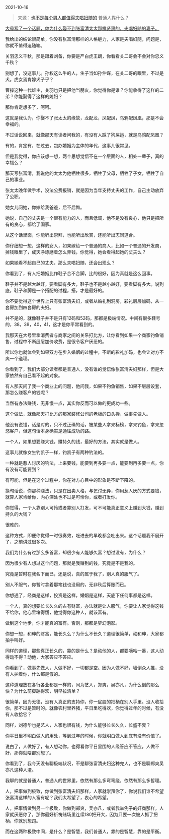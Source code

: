 2021-10-16

> 来源：[也不是每个男人都值得夫唱妇随的](http://mp.weixin.qq.com/s?__biz=MzU3NDc5Nzc0NQ==&mid=2247507924&idx=1&sn=fd4b555efa0d9ad8765b23ca67de42c9&chksm=fd2e7d0aca59f41c22ed9da0473c980003f8102307a39c81dc10478d74facb0b6dff4f88192c&scene=27#wechat_redirect)
> 普通人靠什么？

[大号写了一个话题，你为什么娶不到张富清太太那样贤惠的，夫唱妇随的妻子。](http://mp.weixin.qq.com/s?__biz=MzU0MjYwNDU2Mw==&mid=2247501508&idx=2&sn=fb851f501fc27e503e41f95a0866ef4b&chksm=fb1aaab8cc6d23aef3037ec7c6b636c12dd9bf624c195db2819ecdf9e668b1666f9ccc5881f2&scene=21#wechat_redirect)  

  

我给出的结论很简单，你没有张富清那样的人格魅力，人家是夫唱妇随，问题是，你就不值得追随嘛。

  

关羽忠义千秋，那是跟着刘备，你要是严白虎王朗，你看看关二哥会不会对你忠义千秋？  

  

别想了，没这事儿。孙权这么牛的人，生子当如孙仲谋，在关二哥的眼里，不过是犬。虎女焉肯嫁犬子乎？  

  

曹操这种一代雄主，关羽也只是把他当朋友，你觉得你是谁？你能收得了这样的二弟？你能娶得了这样的媳妇？  

  

那你肯定想多了，呵呵。  

  

这就是我认为，你娶不了张太太的缘故，龙配龙，凤配凤，乌鸦配凤凰，那是不会幸福的。

  

不过话说回来，就像那天有读者问我的，有没有人踩了狗屎运，就是乌鸦配凤凰？  

  

有的，肯定有，在过去，包办婚姻为主体的年代，这事儿很常见。

  

但是我觉得，你应该想一想，两个思想觉悟不在一个层面的人，相处一辈子，真的幸福么？  

  

那天写张富清，我说他的太太为他牺牲很多，牺牲了父母，牺牲了子女，牺牲了自己的事业。  

  

张太太晚年做手术，没法公费报销，就是因为当年支持丈夫的工作，自己主动放弃了公职。

  

她女儿问她，你嫁给我爸爸，后不后悔。  

  

她说，自己的丈夫是一个很有能力的人，而且低调，他不是没有良心，他只是把所有的良心，都给了国家。

  

从这个话里面，你能听出崇拜，也能听出欣赏，还能听出志同道合。  

  

你仔细想一想，这样的女人，如果嫁给一个普通的商人，比如一个普通的开发商，掉钱眼里了，成天净琢磨着怎么弄钱，你觉得，她会看得起她的丈夫么？  

  

如果她看不起自己的丈夫，那么夫唱妇随，还会出现么？

  

你看到了，有人把婚姻比作鞋子合不合脚，比的很好，因为真就是这么回事。  

  

鞋子并不是越大越好，要看脚有多大，鞋子也不是越小越好，要看脚有多大。说到底，鞋子和脚是一个搭配的过程，搭，才是最好的。

  

你不要觉得这个世界上只有张富清夫妇，或者从婚礼到洞房，彩礼层层加码，从一套房加到四套房的夫妇。  

  

并不是的，就像鞋子并不是只有12码和52码，那都是极端情况。中间有很多鞋号的，38，39，40，41，这才是你平常看到的。

  

我那天在大号里拿消费者与商家之间的关系打比方，让你看到如果一个商家钓鱼销售，过程中不断层层加价收费，是很令客户厌恶的。  

  

所以你也就体会到如果双方在步入婚姻的过程中，不断的彩礼加码，也会让对方不爽一个道理。

  

你看到了，我们大部分读者都是普通人，没有谁的觉悟像张富清夫妇那样，但是大家依然有自己看不起的对象。  

  

有人那天问了我一个商业上的问题，他问我，如果不钓鱼销售，如果不层层设套，那怎么赚客户的钱呢？  

  

当然有办法赚钱，无非慢一点，其实你反而可以做的更成功一些。  

  

这个做法，就像那天打比方的那家装修公司的老板的口头禅，做事先做人。  

  

他没有说错，话是对的，只不过正确的话，被某些人拿来标榜，拿来钓鱼，拿来忽悠客户，但这句话本身确实是通往成功的路。

  

一个人，如果想要赚大钱，赚持久的钱，最好的方法，其实就是做人。  

  

这事儿就像女生钓凯子一样，钓凯子有两种钓法的。  

  

一种就是惹人讨厌的钓法，上来要钱，能要到再多要一点，能要到再多要一点，你有没有可能要到？

  

有可能，但是在这个过程中，你在对方心目中的形象是不断下降的。

  

换句话说，你那种赚法，只是在出卖人格，与乞讨无异，你用惹人厌的方式要钱，就算人家肯给你，内心深处也不过是可怜你，或者打发你。

  

你觉得，一个人靠别人可怜或者靠别人打发，可不可能真正意义上赚到大钱，赚到持久的大钱？

  

很难的。

  

这种方式，即便你觉得一时很奏效，吃进去的早晚都会吐出来。这个话题我不展开了，之前讲过很多次。  

  

我们为什么有过那么多首富，却很少有人能够久富？想过没有，为什么？

  

因为很少有人想过这个问题，那就是我赚到的钱，究竟是不是我的。  

  

究竟是暂时在我名下而已，还是说，真的属于我了，别人真的服气了。

  

别人不服气，你暂时拿着那笔钱也没用的，无非秋后算账而已。

  

你想通了，经商是这样，投资是这样，婚姻是这样，天底下任何事都是这样。  

  

一个人，真的想要长长久久的占有财富，办法就是让人服气，你要让人家觉得这钱不给你，他心里堵得慌，他觉得你这种人，就该富有。  

  

做到这个地步，你才能真的富有。否则，那都是梦幻泡影。  

  

你想一想，和珅的财富，能长久么？为什么不长久？道理很简单，动和珅，大家都拍手叫好。

  

同样的道理，那些真正长久的，靠的是什么？是动他的人，都要嘀咕一番，这人动得动不得？动他，大家答应不答应。

  

你看到了，做事先做人，人做不好，一切都是空。因为人做不好，墙倒众人推，没有人护着你，什么都是假的。

  

这种道理放在各行各业都是一样的，同为艺人，郑爽，吴亦凡，为什么倒的那么快？为什么前脚蹦得欢，明早拉清单？  

  

很简单，因为无德，没有人真正的支持你，你一屁股的把柄在别人手里。没人收拾你，那不过是暂时的。就像农村里养猪，平日里吃得欢，你觉得过年的时候，有没有人收拾它？

  

同样，刘德华也是艺人，人家也很有钱，为什么能够长长久久，长盛不衰？  

  

你平日里不明白做人的用处，等到过年的时候，你就明白做人到底有没有价值了。  

  

说白了，人做好了，有人想动你，也得看你平日里围的人缘答应不答应，人做不好，那你就啥都别想了。  

  

你看到了，我今天没有聊极端状况，不是聊张富清夫妇这种完人，也不是聊郑爽吴亦凡这种人渣。  

  

我聊的就是普通人，普通人的世界里，依然有那么多弯弯绕，依然有那么多哲理。

  

人，把事做到极致，你做到张富清夫妇那样，人家就崇拜你了，你说我们谁不希望张富清这样的人富有呢？我们太希望了，衷心的希望。  

  

人，把事情做到另一个极致，你做到郑爽，吴亦凡，或者我举例子的奸商那样，人家就厌恶你了，那你最好祈祷赌场里连续180把开大，因为只要一次被人抓了把柄，你就别想跑。

  

而在这两种极致中间，是什么？是智慧，我们普通人，靠的是智慧，靠的是平衡。

